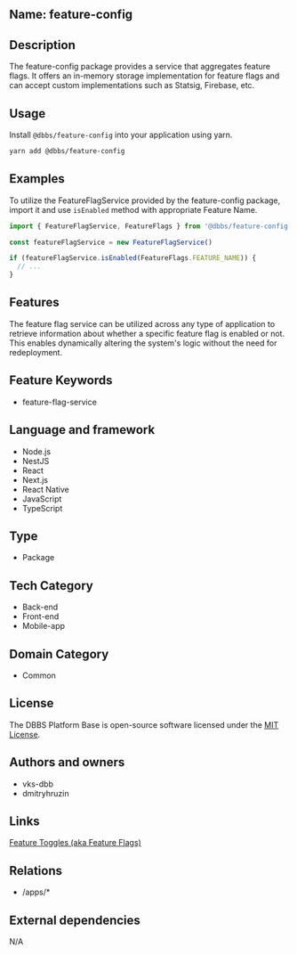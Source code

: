 ## Name: feature-config

## Description

The feature-config package provides a service that aggregates feature flags. It offers an in-memory storage implementation for feature flags and can accept custom implementations such as Statsig, Firebase, etc.

## Usage

Install `@dbbs/feature-config` into your application using yarn.

```bash
yarn add @dbbs/feature-config
```

## Examples

To utilize the FeatureFlagService provided by the feature-config package, import it and use `isEnabled` method with appropriate Feature Name.

```ts
import { FeatureFlagService, FeatureFlags } from '@dbbs/feature-config'

const featureFlagService = new FeatureFlagService()

if (featureFlagService.isEnabled(FeatureFlags.FEATURE_NAME)) {
  // ...
}
```

## Features

The feature flag service can be utilized across any type of application to retrieve information about whether a specific feature flag is enabled or not. This enables dynamically altering the system's logic without the need for redeployment.

## Feature Keywords

- feature-flag-service

## Language and framework

- Node.js
- NestJS
- React
- Next.js
- React Native
- JavaScript
- TypeScript

## Type

- Package

## Tech Category

- Back-end
- Front-end
- Mobile-app

## Domain Category

- Common

## License

The DBBS Platform Base is open-source software licensed under the [MIT License](LICENSE).

## Authors and owners

- vks-dbb
- dmitryhruzin

## Links

[Feature Toggles (aka Feature Flags)](https://martinfowler.com/articles/feature-toggles.html)

## Relations

- /apps/*

## External dependencies

N/A
